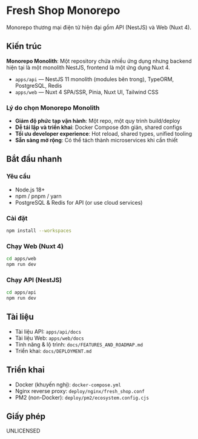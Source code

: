 # Fresh Shop Monorepo

Monorepo thương mại điện tử hiện đại gồm API (NestJS) và Web (Nuxt 4).

## Kiến trúc

**Monorepo Monolith**: Một repository chứa nhiều ứng dụng nhưng backend hiện tại là một monolith NestJS, frontend là một ứng dụng Nuxt 4.

- `apps/api` — NestJS 11 monolith (modules bên trong), TypeORM, PostgreSQL, Redis
- `apps/web` — Nuxt 4 SPA/SSR, Pinia, Nuxt UI, Tailwind CSS

### Lý do chọn Monorepo Monolith

- **Giảm độ phức tạp vận hành**: Một repo, một quy trình build/deploy
- **Dễ tái lập và triển khai**: Docker Compose đơn giản, shared configs
- **Tối ưu developer experience**: Hot reload, shared types, unified tooling
- **Sẵn sàng mở rộng**: Có thể tách thành microservices khi cần thiết

## Bắt đầu nhanh

### Yêu cầu

- Node.js 18+
- npm / pnpm / yarn
- PostgreSQL & Redis for API (or use cloud services)

### Cài đặt

```bash
npm install --workspaces
```

### Chạy Web (Nuxt 4)

```bash
cd apps/web
npm run dev
```

### Chạy API (NestJS)

```bash
cd apps/api
npm run dev
```

## Tài liệu

- Tài liệu API: `apps/api/docs`
- Tài liệu Web: `apps/web/docs`
- Tính năng & lộ trình: `docs/FEATURES_AND_ROADMAP.md`
- Triển khai: `docs/DEPLOYMENT.md`

## Triển khai

- Docker (khuyến nghị): `docker-compose.yml`
- Nginx reverse proxy: `deploy/nginx/fresh_shop.conf`
- PM2 (non-Docker): `deploy/pm2/ecosystem.config.cjs`

## Giấy phép

UNLICENSED
